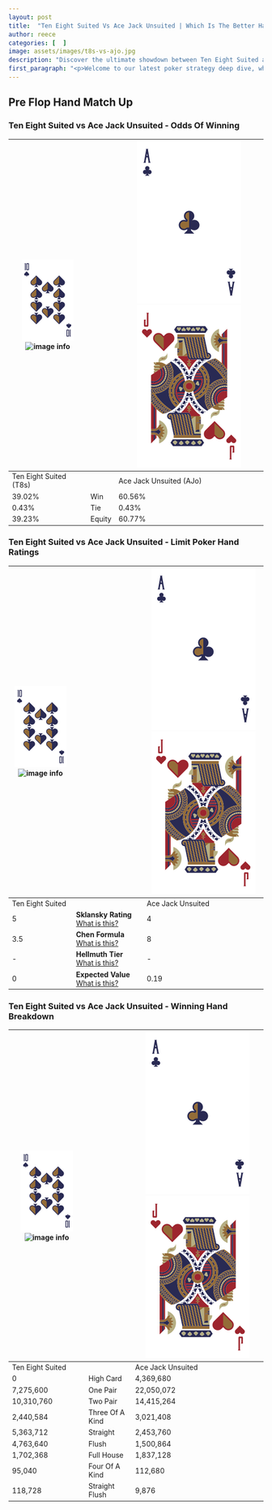 ```yaml
---
layout: post
title:  "Ten Eight Suited Vs Ace Jack Unsuited | Which Is The Better Hand In Poker? A Complete Guide"
author: reece
categories: [  ]
image: assets/images/t8s-vs-ajo.jpg
description: "Discover the ultimate showdown between Ten Eight Suited and Ace Jack Unsuited in poker! Uncover the odds, strategies, and scenarios where one hand triumphs over the other. Get ready to up your poker game with this thrilling analysis."
first_paragraph: "<p>Welcome to our latest poker strategy deep dive, where we're pitting two distinct hands against each other in a high-stakes showdown: Ten Eight Suited vs Ace Jack Unsuited.</p><p>In the dynamic world of poker, every decision counts, and knowing which hand holds the upper hand is key to your success at the table.</p><p>In this article, we'll dissect these two hands, explore the scenarios where one dominates the other, and equip you with the knowledge to make strategic choices that can tip the odds in your favor.</p><p>Get ready to unravel the intriguing dynamics of these poker hands and elevate your game to new heights.</p>"
---
```




[comment]: # (sp0)

## Pre Flop Hand Match Up

<div class="table hand-ratings" markdown="1"> 



### Ten Eight Suited vs Ace Jack Unsuited - Odds Of Winning


    
| ![image info](assets/images/hand1/T.png) ![image info](assets/images/hand1/8s.png) |  | ![image info](assets/images/hand2/A.png) ![image info](assets/images/hand2/Jo.png) |
| -------- | -------- | -------- |
| Ten Eight Suited (T8s) |  | Ace Jack Unsuited (AJo) |
| 39.02% | Win | 60.56% |
| 0.43% | Tie | 0.43% |
| 39.23% | Equity | 60.77% |




[comment]: # (sp1)



### Ten Eight Suited vs Ace Jack Unsuited - Limit Poker Hand Ratings


    
| ![image info](assets/images/hand1/T.png) ![image info](assets/images/hand1/8s.png) |  | ![image info](assets/images/hand2/A.png) ![image info](assets/images/hand2/Jo.png) |
| -------- | -------- | -------- |
| Ten Eight Suited |  | Ace Jack Unsuited |
| 5 | **Sklansky Rating** [What is this?](/sklansky-rating-explained) | 4 |
| 3.5 | **Chen Formula** [What is this?](/chen-formula-explained) | 8 |
| - | **Hellmuth Tier** [What is this?](/Hellmuth-tier-explained) | - |
| 0 | **Expected Value** [What is this?](/expected-value-explained) | 0.19 |




[comment]: # (sp2)



### Ten Eight Suited vs Ace Jack Unsuited - Winning Hand Breakdown


    
| ![image info](assets/images/hand1/T.png) ![image info](assets/images/hand1/8s.png) |  | ![image info](assets/images/hand2/A.png) ![image info](assets/images/hand2/Jo.png) |
| -------- | -------- | -------- |
| Ten Eight Suited |  | Ace Jack Unsuited |
| 0 | High Card | 4,369,680 |
| 7,275,600 | One Pair | 22,050,072 |
| 10,310,760 | Two Pair | 14,415,264 |
| 2,440,584 | Three Of A Kind | 3,021,408 |
| 5,363,712 | Straight | 2,453,760 |
| 4,763,640 | Flush | 1,500,864 |
| 1,702,368 | Full House | 1,837,128 |
| 95,040 | Four Of A Kind | 112,680 |
| 118,728 | Straight Flush | 9,876 |




[comment]: # (sp3)



</div>

[comment]: # (sp4)



[comment]: # (sp5)


